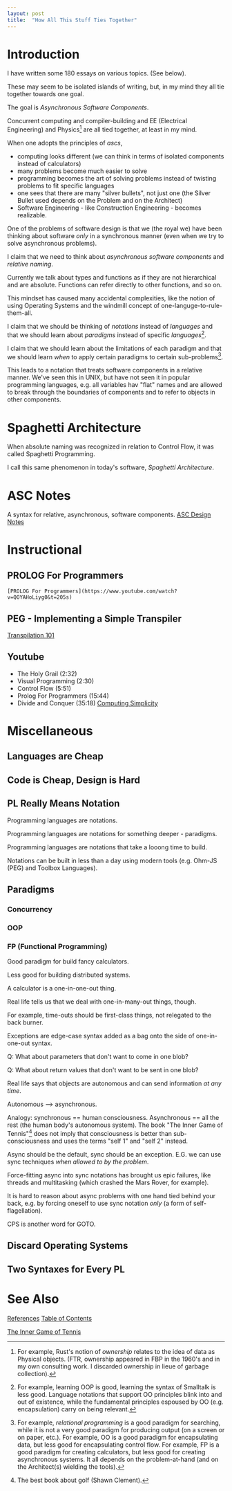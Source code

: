 ```yaml
---
layout: post
title:  "How All This Stuff Ties Together"
---
```

# Introduction

I have written some 180 essays on various topics. (See below).

These may seem to be isolated islands of writing, but, in my mind they all tie together towards one goal.

The goal is _Asynchronous Software Components_.

Concurrent computing and compiler-building and EE (Electrical Engineering) and Physics[^ownership] are all tied together, at least in my mind.

[^ownership]: For example, Rust's notion of _ownership_ relates to the idea of data as Physical objects. (FTR, ownership appeared in FBP in the 1960's and in my own consulting work.  I discarded ownership in lieue of garbage collection).

When one adopts the principles of _ascs_, 
- computing looks different (we can think in terms of isolated components instead of calculators)
- many problems become much easier to solve
- programming becomes the art of solving problems instead of twisting problems to fit specific languages
- one sees that there are many "silver bullets", not just one (the Silver Bullet used depends on the Problem and on the Architect)
- Software Engineering - like Construction Engineering - becomes realizable.

One of the problems of software design is that we (the royal we) have been thinking about software _only_ in a synchronous manner (even when we try to solve asynchronous problems).

I claim that we need to think about _asynchronous software components_ and _relative naming_.

Currently we talk about types and functions as if they are not hierarchical and are absolute.  Functions can refer directly to other functions, and so on.

This mindset has caused many accidental complexities, like the notion of using Operating Systems and the windmill concept of one-languge-to-rule-them-all.

I claim that we should be thinking of _notations_ instead of _languages_ and that we should learn about _paradigms_ instead of specific _languages_[^smalltalk].

I claim that we should learn about the limitations of each paradigm and that we should learn _when_ to apply certain paradigms to certain sub-problems[^relational].

[^smalltalk]: For example, learning OOP is good, learning the syntax of Smalltalk is less good.  Language notations that support OO principles blink into and out of existence, while the fundamental principles espoused by OO (e.g. encapsulation) carry on being relevant.

[^relational]: For example, _relational programming_ is a good paradigm for searching, while it is not a very good paradigm for producing output (on a screen or on paper, etc.).  For example, OO is a good paradigm for encapsulating data, but less good for encapsulating control flow.  For example, FP is a good paradigm for creating calculators, but less good for creating asynchronous systems. It all depends on the problem-at-hand (and on the Architect(s) wielding the tools).

This leads to a notation that treats software components in a relative manner. We've seen this in UNIX, but have not seen it in popular programming languages, e.g. all variables hav "flat" names and are allowed to break through the boundaries of components and to refer to objects in other components. 

# Spaghetti Architecture
When absolute naming was recognized in relation to Control Flow, it was called Spaghetti Programming.

I call this same phenomenon in today's software, _Spaghetti Architecture_.

# ASC Notes
A syntax for relative, asynchronous, software components.
[ASC Design Notes](https://guitarvydas.github.io/2021/05/29/Asynchronous-Software-Components-Design-Note.html)

# Instructional
## PROLOG For Programmers
	[PROLOG For Programmers](https://www.youtube.com/watch?v=QOYAHoLiyg0&t=205s)
## PEG - Implementing a Simple Transpiler
[Transpilation 101](https://guitarvydas.github.io/2021/05/29/Transpilation-101.html)
## Youtube
- The Holy Grail (2:32)
- Visual Programming (2:30)
- Control Flow (5:51)
- Prolog For Programmers (15:44)
- Divide and Conquer (35:18)
[Computing Simplicity](https://www.youtube.com/channel/UC2bdO9l84VWGlRdeNy50fIg)
## 
# 

# Miscellaneous
## Languages are Cheap
## Code is Cheap, Design is Hard
## PL Really Means Notation
Programming languages are notations.

Programming languages are notations for something deeper - paradigms.

Programming languages are notations that take a looong time to build.

Notations can be built in less than a day using modern tools (e.g. Ohm-JS (PEG) and Toolbox Languages).
## Paradigms
### Concurrency
### OOP
### FP (Functional Programming)
Good paradigm for build fancy calculators. 

Less good for building distributed systems.

A calculator is a one-in-one-out thing. 

Real life tells us that we deal with one-in-many-out things, though.

For example, time-outs should be first-class things, not relegated to the back burner.

Exceptions are edge-case syntax added as a bag onto the side of one-in-one-out syntax.

Q: What about parameters that don't want to come in one blob?

Q: What about return values that don't want to be sent in one blob?

Real life says that objects are autonomous and can send information _at any time_.

Autonomous --> asynchronous.

Analogy: synchronous == human consciousness. Asynchronous == all the rest (the human body's autonomous system).  The book "The Inner Game of Tennis"[^1] does not imply that consciousness is better than sub-consciousness and uses the terms "self 1" and "self 2" instead.

[^1]: The best book about golf (Shawn Clement). 

Async should be the default, sync should be an exception. E.G. we can use sync techniques _when allowed to by the problem_.

Force-fitting async into sync notations has brought us epic failures, like threads and multitasking (which crashed the Mars Rover, for example).  

It is hard to reason about async problems with one hand tied behind your back, e.g. by forcing oneself to use sync notation _only_ (a form of self-flagellation).

CPS is another word for GOTO.
## Discard Operating Systems
## Two Syntaxes for Every PL
## 
# 

# See Also

[References](https://guitarvydas.github.io/2021/01/14/References.html)
[Table of Contents](https://guitarvydas.github.io/2021/05/14/Table-Of-Contents.html)

[The Inner Game of Tennis](https://www.goodreads.com/book/show/905.The_Inner_Game_of_Tennis)

<script src="https://utteranc.es/client.js" 
        repo="guitarvydas/guitarvydas.github.io" 
        issue-term="pathname" 
        theme="github-light" 
        crossorigin="anonymous" 
        async> 
</script> 

